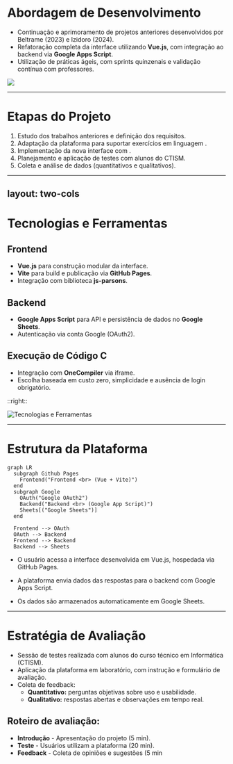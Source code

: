 # Abordagem de Desenvolvimento

- Continuação e aprimoramento de projetos anteriores desenvolvidos por Beltrame (2023) e Izidoro (2024).
- Refatoração completa da interface utilizando **Vue.js**, com integração ao backend via **Google Apps Script**.
- Utilização de práticas ágeis, com sprints quinzenais e validação contínua com professores. 

<img src="https://wac-cdn.atlassian.com/dam/jcr:7af87fb7-1d9d-40de-910b-852ad8fe1825/scrum@2x.png" class="mx-auto w-180" />

---

# Etapas do Projeto

1. Estudo dos trabalhos anteriores e definição dos requisitos.
2. Adaptação da plataforma para suportar exercícios em linguagem  <logos-c/>.
3. Implementação da nova interface com <logos-vue />.
4. Planejamento e aplicação de testes com alunos do CTISM.
5. Coleta e análise de dados (quantitativos e qualitativos).

---
layout: two-cols
---
# Tecnologias e Ferramentas

## Frontend

- **Vue.js** para construção modular da interface.
- **Vite** para build e publicação via **GitHub Pages**.
- Integração com biblioteca **js-parsons**.

## Backend

- **Google Apps Script** para API e persistência de dados no **Google Sheets**.
- Autenticação via conta Google (OAuth2).

## Execução de Código C

- Integração com **OneCompiler** via iframe.  
- Escolha baseada em custo zero, simplicidade e ausência de login obrigatório.

::right::

<img src="/tecnologias.png" alt="Tecnologias e Ferramentas" class="mx-auto mt-20 w-100" />

---

# Estrutura da Plataforma


```mermaid
graph LR
  subgraph Github Pages
    Frontend("Frontend <br> (Vue + Vite)")
  end
  subgraph Google
    OAuth("Google OAuth2")
    Backend("Backend <br> (Google App Script)")
    Sheets[("Google Sheets")]
  end

  Frontend --> OAuth
  OAuth --> Backend
  Frontend --> Backend
  Backend --> Sheets
```

- O usuário acessa a interface desenvolvida em Vue.js, hospedada via GitHub Pages.

- A plataforma envia dados das respostas para o backend com Google Apps Script.

- Os dados são armazenados automaticamente em Google Sheets.

---

# Estratégia de Avaliação

- Sessão de testes realizada com alunos do curso técnico em Informática (CTISM).
- Aplicação da plataforma em laboratório, com instrução e formulário de avaliação.
- Coleta de feedback:
  - **Quantitativo:** perguntas objetivas sobre uso e usabilidade.
  - **Qualitativo:** respostas abertas e observações em tempo real.

## Roteiro de avaliação:
- **Introdução** - Apresentação do projeto (5 min).
- **Teste** - Usuários utilizam a plataforma (20 min).
- **Feedback** - Coleta de opiniões e sugestões (5 min
